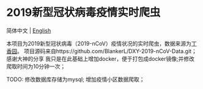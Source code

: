 # 2019新型冠状病毒疫情实时爬虫


简体中文 | [English](README.en.md)

本项目为2019新型冠状病毒（2019-nCoV）疫情状况的实时爬虫，数据来源为[丁香园](https://3g.dxy.cn/newh5/view/pneumonia)。
项目源码来自https://github.com/BlankerL/DXY-2019-nCoV-Data.git；
感谢大神的分享
我只是在此基础上增加docker，便于打包成docker镜像;并修改爬取时间为10分钟一次；

TODO:
修改数据库存储为mysql;
增加疫情小区数据爬取；

